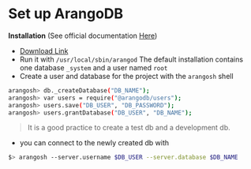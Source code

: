 
# Set up ArangoDB

**Installation** (See official documentation [Here](https://www.arangodb.com/docs/stable/getting-started.html))

* [Download Link](https://www.arangodb.com/download)
* Run it with `/usr/local/sbin/arangod` The default installation contains one database `_system` and a user named `root`
* Create a user and database for the project with the `arangosh` shell

 ```bash
 arangosh> db._createDatabase("DB_NAME");
 arangosh> var users = require("@arangodb/users");
 arangosh> users.save("DB_USER", "DB_PASSWORD");
 arangosh> users.grantDatabase("DB_USER", "DB_NAME");
 ```
> It is a good practice to create a test db and a development db.
* you can connect to the newly created db with
 ```bash
 $> arangosh --server.username $DB_USER --server.database $DB_NAME
 ```
